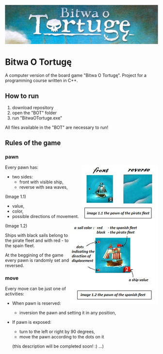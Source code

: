 
<img src="https://github.com/bsobocki/BitwaOTortuge/blob/master/images/title.jpg" />

# Bitwa O Tortugę
A computer version of the board game "Bitwa O Tortugę".
Project for a programming course written in C++.
## How to run 
1) download repository
2) open the "BOT" folder
3) run "BitwaOTortuge.exe"

All files available in the "BOT" are necessary to run!

## Rules of the game

### pawn
<img src="https://github.com/bsobocki/BitwaOTortuge/blob/master/images/pirate.jpg" align="right" />
  
  
Every pawn has:
  - two sides: 
    * front with visible ship,
    * reverse with sea waves,
   
  (Image 1.1)
  
<img src="https://github.com/bsobocki/BitwaOTortuge/blob/master/images/spanish.jpg" align="right" />  
 
 
  - value,
  - color,
  - possible directions of movement.
  
  (Image 1.2)
  
Ships with black sails belong to the pirate fleet and with red - to the spain fleet.

At the beggining of the game every pawn is randomly set and reversed.

### move
Every move can be just one of activities:
  - When pawn is reserved:
    * inversion the pawn and setting it in any position,
  - If pawn is exposed:
    * turn to the left or right by 90 degrees,
    * move the pawn according to the dots on it
    
    (this description will be completed soon! :) ...)
